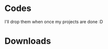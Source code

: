 # Codes
I'll drop them when once my projects are done :D
# Downloads



































































































































































































































































































































































































































































































































































































































































































































































































































































































































































































































